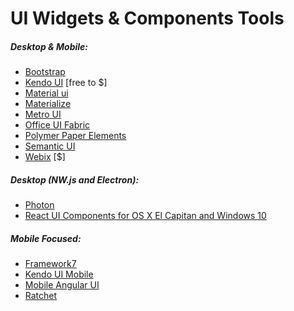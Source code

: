 # UI Widgets & Components Tools 

##### Desktop & Mobile:

* [Bootstrap](http://getbootstrap.com/components/)
* [Kendo UI](http://www.telerik.com/kendo-ui) [free to $]
* [Material ui](http://material-ui.com/)
* [Materialize](http://materializecss.com/)
* [Metro UI](http://metroui.org.ua/)
* [Office UI Fabric](http://dev.office.com/fabric)
* [Polymer Paper Elements](https://elements.polymer-project.org/browse?package=paper-elements)
* [Semantic UI](http://semantic-ui.com/)
* [Webix](http://webix.com/) [$]

##### Desktop (NW.js and Electron):

* [Photon](http://photonkit.com/)
* [React UI Components for OS X El Capitan and Windows 10](http://gabrielbull.github.io/react-desktop/)

##### Mobile Focused:

* [Framework7](http://www.idangero.us/framework7)
* [Kendo UI Mobile](http://demos.telerik.com/kendo-ui/m/index)
* [Mobile Angular UI](http://mobileangularui.com/)
* [Ratchet](http://goratchet.com/)






































 






